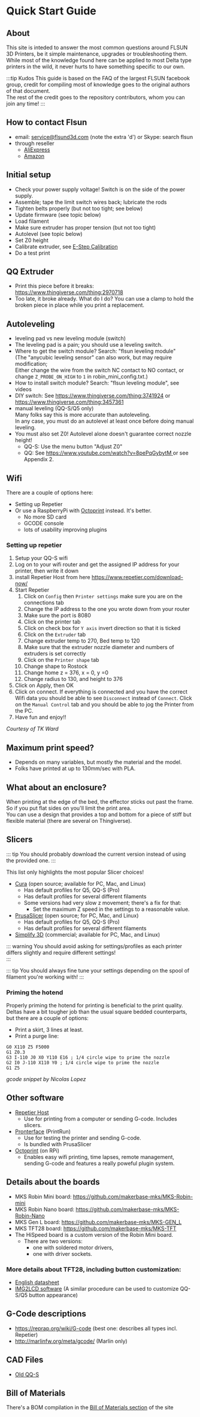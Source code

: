 # Quick Start Guide

## About

This site is inteded to answer the most common questions around FLSUN 3D Printers, be it simple maintenance, upgrades or troubleshooting them. While most of the knowledge found here can be applied to most Delta type printers in the wild, it never hurts to have something specific to our own.

:::tip Kudos
This guide is based on the FAQ of the largest FLSUN facebook group, credit for compiling most of knowledge goes to the original authors of that document.  
The rest of the credit goes to the repository contributors, whom you can join any time!
:::

## How to contact Flsun

- email: <service@flsund3d.com> (note the extra 'd') or Skype: search flsun
- through reseller
  - [AliExpress](https://flsund3d.aliexpress.com/store/feedback-score/431393.html)
  - [Amazon](https://www.amazon.com/sp?marketplaceID=ATVPDKIKX0DER&seller=A8DKO6HP8H5CQ)

## Initial setup

- Check your power supply voltage! Switch is on the side of the power supply.
- Assemble; tape the limit switch wires back; lubricate the rods
- Tighten belts properly (but not too tight; see below)
- Update firmware (see topic below)
- Load filament
- Make sure extruder has proper tension (but not too tight)
- Autolevel (see topic below)
- Set Z0 height
- Calibrate extruder, see [E-Step Calibration](/guide/calibration.md#e-step-calibration)
- Do a test print

## QQ Extruder

- Print this piece before it breaks: <https://www.thingiverse.com/thing:2970718>
- Too late, it broke already. What do I do?
  You can use a clamp to hold the broken piece in place while you print a
  replacement.

## Autoleveling

- leveling pad vs new leveling module (switch)
- The leveling pad is a pain; you should use a leveling switch.
- Where to get the switch module? Search: "flsun leveling module"  
  (The "anycubic leveling sensor" can also work, but may require modification;  
  Either change the wire from the switch NC contact to NO contact, or change `Z_PROBE_ON_HIGH` to `1` in robin_mini_config.txt.)
- How to install switch module? Search: "flsun leveling module", see videos
- DIY switch: See <https://www.thingiverse.com/thing:3741924> or
  <https://www.thingiverse.com/thing:3457361>
- manual leveling (QQ-S/Q5 only)  
  Many folks say this is more accurate than autoleveling.  
  In any case, you must do an autolevel at least once before doing manual leveling.
- You must also set Z0! Autolevel alone doesn't guarantee correct nozzle height!
  - QQ-S: Use the menu button "Adjust Z0"
  - QQ: See [https://www.youtube.com/watch?v=8pePqGybytM ](https://www.youtube.com/watch?v=8pePqGybytM)or see Appendix 2.

## Wifi

There are a couple of options here:

- Setting up Repetier
- Or use a RaspberryPi with [Octoprint](https://octoprint.org/) instead. It's better.
  - No more SD card
  - GCODE console
  - lots of usability improving plugins

### Setting up repetier

1.  Setup your QQ-S wifi
2.  Log on to your wifi router and get the assigned IP address for your printer, then write it down
3.  install Repetier Host from here https://www.repetier.com/download-now/
4.  Start Repetier
    1. Click on `Config` then `Printer settings` make sure you are on the connections tab
    2. Change the IP address to the one you wrote down from your router
    3. Make sure the port is 8080
    4. Click on the printer tab
    5. Click on check box for `Y axis` invert direction so that it is ticked
    6. Click on the `Extruder` tab
    7. Change extruder temp to 270, Bed temp to 120
    8. Make sure that the extruder nozzle diameter and numbers of extruders is set correctly
    9. Click on the `Printer shape` tab
    10. Change shape to Rostock
    11. Change home z = 376, x = 0, y =0
    12. Change radius to 130, and height to 376
5.  Click on Apply, then OK
6.  Click on connect.
    If everything is connected and you have the correct Wifi data you should be able to see `Disconnect` instead of `Connect`.
    Click on the `Manual Control` tab and you should be able to jog the Printer from the PC.
7.  Have fun and enjoy!!

_Courtesy of TK Ward_

## Maximum print speed?

- Depends on many variables, but mostly the material and the model.
- Folks have printed at up to 130mm/sec with PLA.

## What about an enclosure?

When printing at the edge of the bed, the effector sticks out past the frame.  
So if you put flat sides on you'll limit the print area.  
You can use a design that provides a top and bottom for a piece of stiff but flexible material (there are several on Thingiverse).

## Slicers

::: tip
You should probably download the current version instead of using the provided one.
:::

This list only highlights the most popular Slicer choices!

- [Cura](https://ultimaker.com/software/ultimaker-cura) (open source; available for PC, Mac, and Linux)
  - Has default profiles for Q5, QQ-S (Pro)
  - Has default profiles for several different filaments
  - Some versions had very slow z movement; there's a fix for that:
    - Set the maximum Z speed in the settings to a reasonable value.
- [PrusaSlicer](https://www.prusa3d.com/prusaslicer/) (open source; for PC, Mac, and Linux)
  - Has default profiles for Q5, QQ-S (Pro)
  - Has default profiles for several different filaments
- [Simplify 3D](https://www.simplify3d.com) (commercial; available for PC, Mac, and Linux)

::: warning
You should avoid asking for settings/profiles as each printer differs slightly and require different settings!  
:::

::: tip
You should always fine tune your settings depending on the spool of filament you're working with!
:::

### Priming the hotend

Properly priming the hotend for printing is beneficial to the print quality. Deltas have a bit tougher job than the usual square bedded counterparts, but there are a couple of options:

 - Print a skirt, 3 lines at least.
 - Print a purge line:  
 ```gcode
G0 X110 Z5 F5000
G1 Z0.3
G3 I-110 J0 X0 Y110 E16 ; 1/4 circle wipe to prime the nozzle
G2 I0 J-110 X110 Y0 ; 1/4 circle wipe to prime the nozzle
G1 Z5
 ```

*gcode snippet by Nicolas Lopez*

## Other software

- [Repetier Host](https://www.repetier.com/download-now/)
  - Use for printing from a computer or sending G-code. Includes slicers.
- [Pronterface](http://www.pronterface.com/#download) (PrintRun)
  - Use for testing the printer and sending G-code.
  - Is bundled with PrusaSlicer
- [Octoprint](https://octoprint.org/) (on RPi)
  - Enables easy wifi printing, time lapses, remote management, sending G-code and features a really poweful plugin system. 

## Details about the boards

- MKS Robin Mini board: <https://github.com/makerbase-mks/MKS-Robin-mini>
- MKS Robin Nano board: <https://github.com/makerbase-mks/MKS-Robin-Nano>
- MKS Gen L board: <https://github.com/makerbase-mks/MKS-GEN_L>
- MKS TFT28 board: <https://github.com/makerbase-mks/MKS-TFT>
- The HiSpeed board is a custom version of the Robin Mini board.
  - There are two versions:
    - one with soldered motor drivers,
    - one with driver sockets.

### More details about TFT28, including button customization:

- [English datasheet](https://github.com/makerbase-mks/Datasheet/blob/master/English%20datasheet/MKS%20TFT28%2032%20DataSheet.pdf)
- [IMG2LCD software](https://github.com/makerbase-mks/Software/tree/master/Image2LCD)
  (A similar procedure can be used to customize QQ-S/Q5 button appearance)

## G-Code descriptions

- <https://reprap.org/wiki/G-code> (best one: describes all types incl. Repetier)
- <http://marlinfw.org/meta/gcode/> (Marlin only)

## CAD Files

- [Old QQ-S](https://grabcad.com/library/modded-flsun-qq-s-1)

## Bill of Materials

There's a BOM compilation in the [Bill of Materials section](/bom/) of the site
